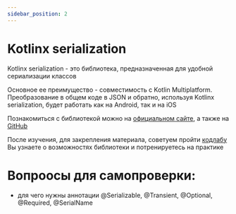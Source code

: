 ```yaml
---
sidebar_position: 2
---
```


# Kotlinx serialization

Kotlinx serialization - это библиотека, предназначенная для удобной cериализации классов

Основное ее преимущество - совместимость с Kotlin Multiplatform. Преобразование в общем коде в JSON и обратно, используя Kotlinx serialization, будет работать как на Android, так и на iOS

Познакомиться с библиотекой можно на [официальном сайте](https://kotlinlang.org/docs/serialization.html#libraries), а также на [GitHub](https://github.com/Kotlin/kotlinx.serialization/blob/master/docs/serialization-guide.md)

После изучения, для закрепления материала, советуем пройти [кодлабу](https://www.raywenderlich.com/26883403-android-data-serialization-tutorial-with-the-kotlin-serialization-library)
Вы узнаете о возможностях библиотеки и потренируетесь на практике


# Вопроосы для самопроверки:
- для чего нужны аннотации @Serializable, @Transient, @Optional, @Required, @SerialName